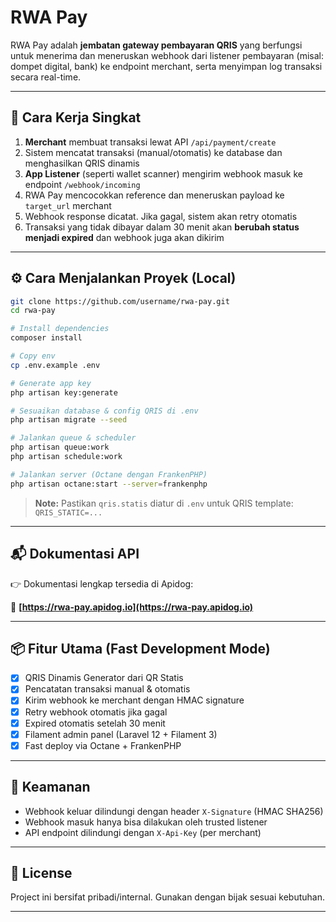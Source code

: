 # RWA Pay

RWA Pay adalah **jembatan gateway pembayaran QRIS** yang berfungsi untuk menerima dan meneruskan webhook dari listener pembayaran (misal: dompet digital, bank) ke endpoint merchant, serta menyimpan log transaksi secara real-time.

---

## 🚀 Cara Kerja Singkat

1. **Merchant** membuat transaksi lewat API `/api/payment/create`
2. Sistem mencatat transaksi (manual/otomatis) ke database dan menghasilkan QRIS dinamis
3. **App Listener** (seperti wallet scanner) mengirim webhook masuk ke endpoint `/webhook/incoming`
4. RWA Pay mencocokkan reference dan meneruskan payload ke `target_url` merchant
5. Webhook response dicatat. Jika gagal, sistem akan retry otomatis
6. Transaksi yang tidak dibayar dalam 30 menit akan **berubah status menjadi expired** dan webhook juga akan dikirim

---

## ⚙️ Cara Menjalankan Proyek (Local)

```bash
git clone https://github.com/username/rwa-pay.git
cd rwa-pay

# Install dependencies
composer install

# Copy env
cp .env.example .env

# Generate app key
php artisan key:generate

# Sesuaikan database & config QRIS di .env
php artisan migrate --seed

# Jalankan queue & scheduler
php artisan queue:work
php artisan schedule:work

# Jalankan server (Octane dengan FrankenPHP)
php artisan octane:start --server=frankenphp
```

> **Note:** Pastikan `qris.statis` diatur di `.env` untuk QRIS template:
> `QRIS_STATIC=...`

---

## 📬 Dokumentasi API

👉 Dokumentasi lengkap tersedia di Apidog:

🔗 **[https://rwa-pay.apidog.io](https://rwa-pay.apidog.io)**

---

## 📦 Fitur Utama (Fast Development Mode)

-   [x] QRIS Dinamis Generator dari QR Statis
-   [x] Pencatatan transaksi manual & otomatis
-   [x] Kirim webhook ke merchant dengan HMAC signature
-   [x] Retry webhook otomatis jika gagal
-   [x] Expired otomatis setelah 30 menit
-   [x] Filament admin panel (Laravel 12 + Filament 3)
-   [x] Fast deploy via Octane + FrankenPHP

---

## 🔐 Keamanan

-   Webhook keluar dilindungi dengan header `X-Signature` (HMAC SHA256)
-   Webhook masuk hanya bisa dilakukan oleh trusted listener
-   API endpoint dilindungi dengan `X-Api-Key` (per merchant)

---

## 📃 License

Project ini bersifat pribadi/internal. Gunakan dengan bijak sesuai kebutuhan.

---
